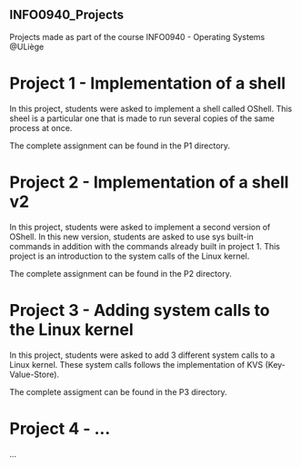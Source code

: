 ## INFO0940_Projects

Projects made as part of the course INFO0940 - Operating Systems @ULiège

# Project 1 - Implementation of a shell 
In this project, students were asked to implement a shell called OShell. This sheel is a particular one that is 
made to run several copies of the same process at once. 

The complete assignment can be found in the P1 directory.

# Project 2 - Implementation of a shell v2
In this project, students were asked to implement a second version of OShell. In this new version, students are asked to use 
sys built-in commands in addition with the commands already built in project 1. This project is an introduction to the system
calls of the Linux kernel.

The complete assignment can be found in the P2 directory.

# Project 3 - Adding system calls to the Linux kernel
In this project, students were asked to add 3 different system calls to a Linux kernel. These system calls follows the implementation
of KVS (Key-Value-Store). 

The complete assigment can be found in the P3 directory.

# Project 4 - ...
...
